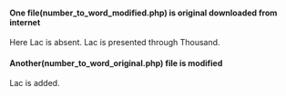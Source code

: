 #### One file(number_to_word_modified.php) is original downloaded from internet 
Here Lac is absent. Lac is presented through Thousand.
#### Another(number_to_word_original.php) file is modified 
Lac is added.